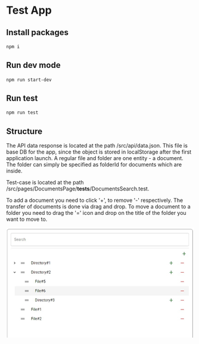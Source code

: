 # Test App

## Install packages

```bash
npm i
```

## Run dev mode

```bash
npm run start-dev
```

## Run test

```bash
npm run test
```

## Structure

The API data response is located at the path /src/api/data.json. This file is base DB for the app, since the object is stored in localStorage after the first application launch. A regular file and folder are one entity - a document. The folder can simply be specified as folderId for documents which are inside.

Test-case is located at the path /src/pages/DocumentsPage/**tests**/DocumentsSearch.test.

To add a document you need to click '+', to remove '-' respectively. The transfer of documents is done via drag and drop. To move a document to a folder you need to drag the '=' icon and drop on the title of the folder you want to move to.

![1703592364179](image/README/1703592364179.png)
